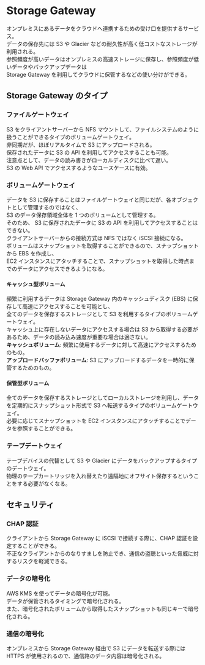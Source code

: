 # Storage Gateway  
オンプレミスにあるデータをクラウドへ連携するための受け口を提供するサービス。  
データの保存先には S3 や Glacier などの耐久性が高く低コストなストレージが利用される。  
参照頻度が高いデータはオンプレミスの高速ストレージに保存し、参照頻度が低いデータやバックアップデータは  
Storage Gateway を利用してクラウドに保管するなどの使い分けができる。  

## Storage Gateway のタイプ  

### ファイルゲートウェイ  
S3 をクライアントサーバーから NFS マウントして、ファイルシステムのように扱うことができるタイプのボリュームゲートウェイ。  
非同期だが、ほぼリアルタイムで S3 にアップロードされる。  
保存されたデータに S3 の API を利用してアクセスすることも可能。  
注意点として、データの読み書きがローカルディスクに比べて遅い。  
S3 の Web API でアクセスするようなユースケースに有効。  

### ボリュームゲートウェイ
データを S3 に保存することはファイルゲートウェイと同じだが、各オブジェクトとして管理するのではなく、  
S3 のデータ保存領域全体を 1 つのボリュームとして管理する。  
そのため、 S3 に保存されたデータに S3 の API を利用してアクセスすることはできない。  
クライアントサーバーからの接続方式は NFS ではなく iSCSI 接続になる。  
ボリュームはスナップショットを取得することができるので、スナップショットから EBS を作成し、  
EC2 インスタンスにアタッチすることで、スナップショットを取得した時点までのデータにアクセスできるようになる。  

#### キャッシュ型ボリューム  
頻繁に利用するデータは Storage Gateway 内のキャッシュディスク (EBS) に保存して高速にアクセスすることを可能とし、  
全てのデータを保存するストレージとして S3 を利用するタイプのボリュームゲートウェイ。  
キャッシュ上に存在しないデータにアクセスする場合は S3 から取得する必要があるため、データの読み込み速度が重要な場合は適さない。  
**キャッシュボリューム**: 頻繁に使用するデータに対して高速にアクセスするためのもの。  
**アップロードバッファボリューム**: S3 にアップロードするデータを一時的に保管するためのもの。  

#### 保管型ボリューム  
全てのデータを保存するストレージとしてローカルストレージを利用し、データを定期的にスナップショット形式で S3 へ転送するタイプのボリュームゲートウェイ。  
必要に応じてスナップショットを EC2 インスタンスにアタッチすることでデータを参照することができる。  

### テープデートウェイ  
テープデバイスの代替として S3 や Glacier にデータをバックアップするタイプのデートウェイ。  
物理のテープカートリッジを入れ替えたり遠隔地にオフサイト保存するということをする必要がなくなる。  

## セキュリティ  
### CHAP 認証  
クライアントから Storage Gateway に iSCSI で接続する際に、CHAP 認証を設定することができる。  
不正なクライアントからのなりすましを防止でき、通信の盗聴といった脅威に対するリスクを軽減できる。  

### データの暗号化  
AWS KMS を使ってデータの暗号化が可能。  
データが保管されるタイミングで暗号化される。  
また、暗号化されたボリュームから取得したスナップショットも同じキーで暗号化される。  

### 通信の暗号化  
オンプレミスから Storage Gateway 経由で S3 にデータを転送する際には HTTPS が使用されるので、通信路のデータ内容は暗号化される。  

